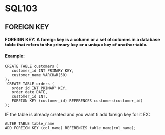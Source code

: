 # SQL103

##  FOREIGN KEY 
#### FOREIGN KEY: A foreign key is a column or a set of columns in a database table that refers to the primary key or a unique key of another table.

 #### Example:
 ```
CREATE TABLE customers (
    customer_id INT PRIMARY KEY,
    customer_name VARCHAR(50)
);
`CREATE TABLE orders (
    order_id INT PRIMARY KEY,
    order_date DATE,
    customer_id INT,
    FOREIGN KEY (customer_id) REFERENCES customers(customer_id)
);
```
IF the table is already created and you want ti add foreign key for it EX:
```
ALTER TABLE table_name
ADD FOREIGN KEY (col_name) REFERENCES table_name(col_name);
```
